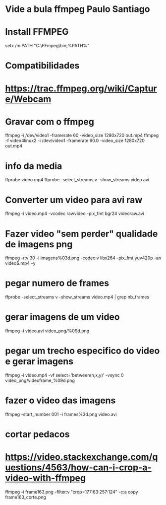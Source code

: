 # Vide a bula ffmpeg Paulo Santiago

# Install FFMPEG
setx /m PATH "C:\FFmpeg\bin;%PATH%"

# Compatibilidades
# https://trac.ffmpeg.org/wiki/Capture/Webcam

# Gravar com o ffmpeg
ffmpeg -i /dev/video1 -framerate 60 -video_size 1280x720 out.mp4
ffmpeg -f video4linux2 -i /dev/video1 -framerate 60.0 -video_size 1280x720 out.mp4

# info da media
ffprobe video.mp4
ffprobe -select_streams v -show_streams video.avi

# Converter um video para avi raw
ffmpeg -i video.mp4 -vcodec rawvideo -pix_fmt bgr24 videoraw.avi

# Fazer video "sem perder" qualidade de imagens png
ffmpeg -r:v 30 -i imagens%03d.png -codec:v libx264 -pix_fmt yuv420p -an video$.mp4 -y

# pegar numero de frames
ffprobe -select_streams v -show_streams video.mp4 | grep nb_frames

# gerar imagens de um video
ffmpeg -i video.avi video_png/%09d.png

# pegar um trecho especifico do video e gerar imagens
ffmpeg -i video.mp4 -vf select='between(n\,x\,y)' -vsync 0 video_png/videoframe_%09d.png

# fazer o video das imagens
ffmpeg -start_number 001 -i frames%3d.png video.avi

# cortar pedacos
# https://video.stackexchange.com/questions/4563/how-can-i-crop-a-video-with-ffmpeg
ffmpeg -i frame163.png -filter:v "crop=177:63:257:124" -c:a copy frame163_corte.png
